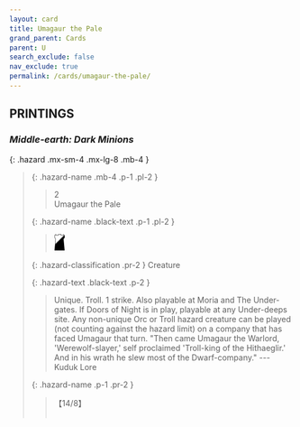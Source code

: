 ```yaml
---
layout: card
title: Umagaur the Pale
grand_parent: Cards
parent: U
search_exclude: false
nav_exclude: true
permalink: /cards/umagaur-the-pale/
---
```


## PRINTINGS


### _Middle-earth: Dark Minions_

{: .hazard .mx-sm-4 .mx-lg-8 .mb-4 }
> {: .hazard-name .mb-4 .p-1 .pl-2 }
> > <div class="hazard-mp">2</div>
> > <div class="card-name">Umagaur the Pale</div>
>
> {: .hazard-name .black-text .p-1 .pl-2 }
> > ![](/assets/images/shadow-hold.svg)
>
> {: .hazard-classification .pr-2 }
> Creature
>
> {: .hazard-text .black-text .p-2 }
> > Unique. Troll. 1 strike. Also playable at Moria and The Under-gates. If Doors of Night is in play, playable at any Under-deeps site. Any non-unique Orc or Troll hazard creature can be played (not counting against the hazard limit) on a company that has faced Umagaur that turn.  "Then came Umagaur the Warlord, 'Werewolf-slayer,' self proclaimed 'Troll-king of the Hithaeglir.' And in his wrath he slew most of the Dwarf-company." ---Kuduk Lore 
>
> {: .hazard-name .p-1 .pr-2 }
> > <div class="card-shield">【14/8】</div>
> > <div class="card-corruption">&nbsp;</div>
